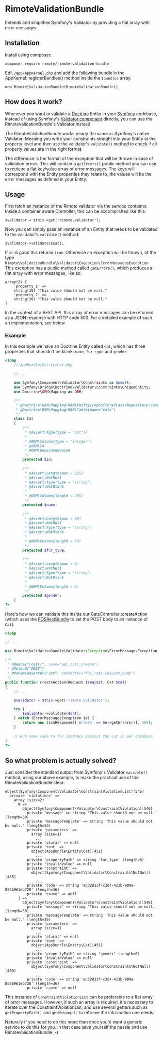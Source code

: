 # RimoteValidationBundle
Extends and simplifies Symfony's Validator by providing a flat array with error messages.

## Installation
Install using composer:

    composer require rimote/rimote-validation-bundle

Edit `/app/AppKernel.php` and add the following bundle in the AppKernel::registerBundles() method inside the `$bundles` array:

    new Rimote\ValidationBundle\RimoteValidationBundle()
    
## How does it work?
Whenever you want to validate a [Doctrine](http://www.doctrine-project.org/projects/orm.html) Entity in your [Symfony](symfony.com) codebase, instead of using Symfony's [Validator component](http://symfony.com/doc/current/validation.html) directly, you can use the RimoteValidationBundle's Validator instead. 

The RimoteValidationBundle works nearly the same as Symfony's native Validator. Meaning you write your constraints straight into your Entity at the property level and then use the validator's `validate()` method to check if all property values are in the right format.

The difference is the format of the exception that will be thrown in case of validation errors. This will contain a `getErrors()` public method you can use to retrieve a flat key/value array of error messages. The keys will correspond with the Entity properties they relate to, the values will be the error messages as defined in your Entity.

## Usage
First fetch an instance of the Rimote validator via the service container. Inside a container aware Controller, this can be accomplished like this:

    $validator = $this->get('rimote.validator');

Now you can simply pass an instance of an Entity that needs to be validated to the validator's `validate()` method:

    $validator->validate($cat);

If all is good this returns `true`. Otherwise an exception will be thrown, of the type `Rimote\ValidationBundle\Validator\Exception\ErrorMessagesException`. This exception has a public method called `getErrors()`, which produces a flat array with error messages, like so:

    array(2) {
        'property_1' =>
        string(30) "This value should not be null."
        'property_2' =>
        string(30) "This value should not be null."
    }

In the context of a REST API, this array of error messages can be returned as a JSON response with HTTP code 500. For a detailed example of such an implementation, see below.

### Example
In this example we have an Doctrine Entity called `Cat`, which has three properties that shouldn't be blank: `name`, `fur_type` and `gender`:

```php
<?php
    // AppBundle/Entity/Cat.php
    
    // ...

    use Symfony\Component\Validator\Constraints as Assert;
    use Symfony\Bridge\Doctrine\Validator\Constraints\UniqueEntity;
    use Doctrine\ORM\Mapping as ORM;

    /**
     * @Doctrine\ORM\Mapping\ORM\Entity(repositoryClass=Repository\CatRepository::class)
     * @Doctrine\ORM\Mapping\ORM\Table(name="cats")
     */
    class Cat
    {
        /**
         * @Assert\Type(type = "int"})
         * 
         * @ORM\Column(type = "integer")
         * @ORM\Id
         * @ORM\GeneratedValue
         */
        protected $id;
        
        /**
         * @Assert\Length(max = 255)
         * @Assert\NotNull
         * @Assert\Type(type = "string")
         * @Assert\NotBlank
         * 
         * @ORM\Column(length = 255)
         */
        protected $name;
        
        /**
         * @Assert\Length(max = 64)
         * @Assert\NotNull
         * @Assert\Type(type = "string")
         * @Assert\NotBlank
         * 
         * @ORM\Column(length = 64)
         */
        protected $fur_type;
        
        /**
         * @Assert\Length(max = 6)
         * @Assert\NotNull
         * @Assert\Type(type = "string")
         * @Assert\NotBlank
         * 
         * @ORM\Column(length = 6)
         */
        protected $gender;
    }
?>
```

Here's how we can validate this inside our CatsController::createAction (which uses the [FOSRestBundle](http://symfony.com/doc/current/bundles/FOSRestBundle/index.html) to set the POST body to an instance of `Cat`):

```php
<?php

// ...

use Rimote\ValidationBundle\Validator\Exception\ErrorMessagesException;

/**
 * @Route("/cats/", name="api_cats_create")
 * @Method("POST")
 * @ParamConverter("cat", converter="fos_rest.request_body")
 */
public function createAction(Request $request, Cat $cat)
{
    // ...

    $validator = $this->get('rimote.validator');

    try {
        $validator->validate($cat);
    } catch (ErrorMessagesException $e) {
        return new JsonResponse(['errors' => $e->getErrors()], 500);
    }
    
    // Run some code to for instance persist the cat in our database
}
?>
```

## So what problem is actually solved?
Just consider the standard output from Symfony's Validator `validate()` method, using our above example, to make the practical use of the RimoteValidationBundle clear:

    object(Symfony\Component\Validator\ConstraintViolationList)[545]
      private 'violations' => 
        array (size=2)
          0 => 
            object(Symfony\Component\Validator\ConstraintViolation)[546]
              private 'message' => string 'This value should not be null.' (length=30)
              private 'messageTemplate' => string 'This value should not be null.' (length=30)
              private 'parameters' => 
                array (size=1)
                  ...
              private 'plural' => null
              private 'root' => 
                object(AppBundle\Entity\Cat)[451]
                  ...
              private 'propertyPath' => string 'fur_type' (length=8)
              private 'invalidValue' => null
              private 'constraint' => 
                object(Symfony\Component\Validator\Constraints\NotNull)[455]
                  ...
              private 'code' => string 'ad32d13f-c3d4-423b-909a-857b961eb720' (length=36)
              private 'cause' => null
          1 => 
            object(Symfony\Component\Validator\ConstraintViolation)[548]
              private 'message' => string 'This value should not be null.' (length=30)
              private 'messageTemplate' => string 'This value should not be null.' (length=30)
              private 'parameters' => 
                array (size=1)
                  ...
              private 'plural' => null
              private 'root' => 
                object(AppBundle\Entity\Cat)[451]
                  ...
              private 'propertyPath' => string 'gender' (length=6)
              private 'invalidValue' => null
              private 'constraint' => 
                object(Symfony\Component\Validator\Constraints\NotNull)[469]
                  ...
              private 'code' => string 'ad32d13f-c3d4-423b-909a-857b961eb720' (length=36)
              private 'cause' => null

This instance of `ConstraintViolationList` can be preferable to a flat array of error messages. However, if such an array is required, it's necessary to iterate over the ConstraintViolationList, and use several getters such as `getPropertyPath()` and `getMessage()` to retrieve the information one needs. 

Naturally if you need to do this more than once you'd want a generic service to do this for you. In that case save yourself the hassle and use RimoteValidationBundle ;-).